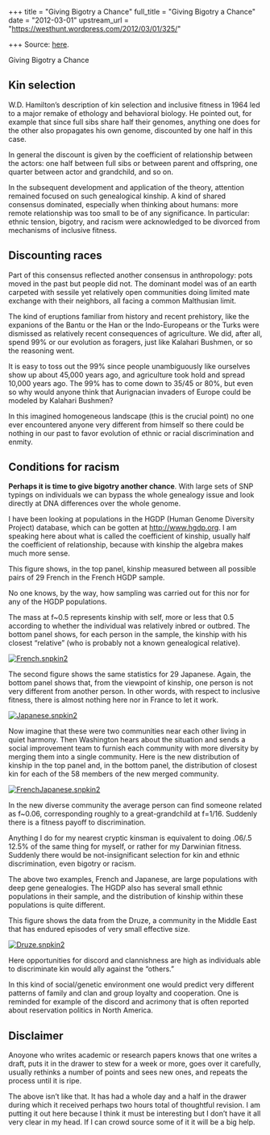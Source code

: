 +++
title = "Giving Bigotry a Chance"
full_title = "Giving Bigotry a Chance"
date = "2012-03-01"
upstream_url = "https://westhunt.wordpress.com/2012/03/01/325/"

+++
Source: [here](https://westhunt.wordpress.com/2012/03/01/325/).

Giving Bigotry a Chance

## Kin selection
W.D. Hamilton’s description of kin selection and inclusive fitness in
1964 led to a major remake of ethology and behavioral biology. He
pointed out, for example that since full sibs share half their genomes,
anything one does for the other also propagates his own genome,
discounted by one half in this case.

In general the discount is given by the coefficient of relationship
between the actors: one half between full sibs or between parent and
offspring, one quarter between actor and grandchild, and so on.

In the subsequent development and application of the theory, attention
remained focused on such genealogical kinship. A kind of shared
consensus dominated, especially when thinking about humans: more remote
relationship was too small to be of any significance. In particular:
ethnic tension, bigotry, and racism were acknowledged to be divorced
from mechanisms of inclusive fitness.

## Discounting races
Part of this consensus reflected another consensus in anthropology: pots
moved in the past but people did not. The dominant model was of an earth
carpeted with sessile yet relatively open communities doing limited mate
exchange with their neighbors, all facing a common Malthusian limit.

The kind of eruptions familiar from history and recent prehistory, like
the expanions of the Bantu or the Han or the Indo-Europeans or the Turks
were dismissed as relatively recent consequences of agriculture. We did,
after all, spend 99% or our evolution as foragers, just like Kalahari
Bushmen, or so the reasoning went.

It is easy to toss out the 99% since people unambiguously like ourselves
show up about 45,000 years ago, and agriculture took hold and spread
10,000 years ago. The 99% has to come down to 35/45 or 80%, but even so
why would anyone think that Aurignacian invaders of Europe could be
modeled by Kalahari Bushmen?

In this imagined homogeneous landscape (this is the crucial point) no
one ever encountered anyone very different from himself so there could
be nothing in our past to favor evolution of ethnic or racial
discrimination and enmity.

## Conditions for racism
**Perhaps it is time to give bigotry another chance**. With large sets
of SNP typings on individuals we can bypass the whole genealogy issue
and look directly at DNA differences over the whole genome.

I have been looking at populations in the HGDP (Human Genome Diversity
Project) database, which can be gotten at <http://www.hgdp.org>. I am
speaking here about what is called the coefficient of kinship, usually
half the coefficient of relationship, because with kinship the algebra
makes much more sense.

This figure shows, in the top panel, kinship measured between all
possible pairs of 29 French in the French HGDP sample.

No one knows, by the way, how sampling was carried out for this nor for
any of the HGDP populations.

The mass at f\~0.5 represents kinship with self, more or less that 0.5
according to whether the individual was relatively inbred or outbred.
The bottom panel shows, for each person in the sample, the kinship with
his closest “relative” (who is probably not a known genealogical
relative).

[![](https://westhunt.files.wordpress.com/2012/03/french-snpkin2.png?w=640&h=480 "French.snpkin2")](https://westhunt.files.wordpress.com/2012/03/french-snpkin2.png)

The second figure shows the same statistics for 29 Japanese. Again, the
bottom panel shows that, from the viewpoint of kinship, one person is
not very different from another person. In other words, with respect to
inclusive fitness, there is almost nothing here nor in France to let it
work.

[![](https://westhunt.files.wordpress.com/2012/03/japanese-snpkin2.png?w=640&h=480 "Japanese.snpkin2")](https://westhunt.files.wordpress.com/2012/03/japanese-snpkin2.png)

Now imagine that these were two communities near each other living in
quiet harmony. Then Washington hears about the situation and sends a
social improvement team to furnish each community with more diversity by
merging them into a single community. Here is the new distribution of
kinship in the top panel and, in the bottom panel, the distribution of
closest kin for each of the 58 members of the new merged community.

[![](https://westhunt.files.wordpress.com/2012/03/frenchjapanese-snpkin2.png?w=640&h=480 "FrenchJapanese.snpkin2")](https://westhunt.files.wordpress.com/2012/03/frenchjapanese-snpkin2.png)

In the new diverse community the average person can find someone related
as f\~0.06, corresponding roughly to a great-grandchild at f=1/16.
Suddenly there is a fitness payoff to discrimination.

Anything I do for my nearest cryptic kinsman is equivalent to doing
.06/.5 12.5% of the same thing for myself, or rather for my Darwinian
fitness. Suddenly there would be not-insignificant selection for kin and
ethnic discrimination, even bigotry or racism.

The above two examples, French and Japanese, are large populations with
deep gene genealogies. The HGDP also has several small ethnic
populations in their sample, and the distribution of kinship within
these populations is quite different.

This figure shows the data from the Druze, a community in the Middle
East that has endured episodes of very small effective size.

[![](https://westhunt.files.wordpress.com/2012/03/druze-snpkin2.png?w=640&h=480 "Druze.snpkin2")](https://westhunt.files.wordpress.com/2012/03/druze-snpkin2.png)

Here opportunities for discord and clannishness are high as individuals
able to discriminate kin would ally against the “others.”

In this kind of social/genetic environment one would predict very
different patterns of family and clan and group loyalty and cooperation.
One is reminded for example of the discord and acrimony that is often
reported about reservation politics in North America.

## Disclaimer
Anoyone who writes academic or research papers knows that one writes a
draft, puts it in the drawer to stew for a week or more, goes over it
carefully, usually rethinks a number of points and sees new ones, and
repeats the process until it is ripe.

The above isn’t like that. It has had a whole day and a half in the
drawer during which it received perhaps two hours total of thoughtful
revision. I am putting it out here because I think it must be
interesting but I don’t have it all very clear in my head. If I can
crowd source some of it it will be a big help.

